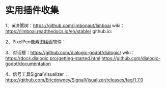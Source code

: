 # 实用插件收集

1、ai决策树：https://github.com/limbonaut/limboai
wiki：https://limboai.readthedocs.io/en/stable/
github.io:
	
2、PixelPen像素图绘画软件：

3、对话框：https://github.com/dialogic-godot/dialogic/
wiki：
https://docs.dialogic.pro/getting-started.html
https://github.com/dialogic-godot/documentation

4、信号工具SignalVisualizer：https://github.com/Ericdowney/SignalVisualizer/releases/tag/1.7.0
